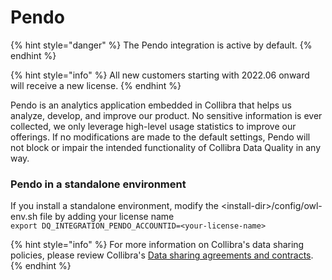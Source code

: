 # Pendo

{% hint style="danger" %}
The Pendo integration is active by default.
{% endhint %}

{% hint style="info" %}
All new customers starting with 2022.06 onward will receive a new license.
{% endhint %}

Pendo is an analytics application embedded in Collibra that helps us analyze, develop, and improve our product. No sensitive information is ever collected, we only leverage high-level usage statistics to improve our offerings. If no modifications are made to the default settings, Pendo will not block or impair the intended functionality of Collibra Data Quality in any way.

### Pendo in a standalone environment

If you install a standalone environment, modify the \<install-dir>/config/owl-env.sh file by adding your license name\
`export DQ_INTEGRATION_PENDO_ACCOUNTID=<your-license-name>`



{% hint style="info" %}
For more information on Collibra's data sharing policies, please review Collibra's [Data sharing agreements and contracts](https://productresources.collibra.com/docs/collibra/latest/Content/DataPrivacy/DataSharingAgreements/co\_data-sharing-agreements.htm).
{% endhint %}
